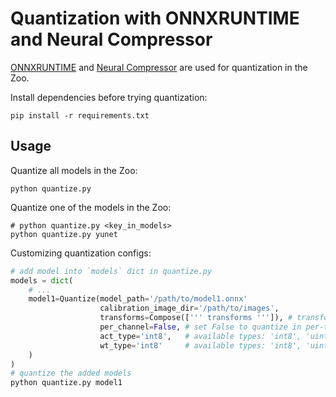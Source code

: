 # Quantization with ONNXRUNTIME and Neural Compressor

[ONNXRUNTIME](https://github.com/microsoft/onnxruntime) and [Neural Compressor](https://github.com/intel/neural-compressor) are used for quantization in the Zoo.

Install dependencies before trying quantization:
```shell
pip install -r requirements.txt
```

## Usage

Quantize all models in the Zoo:
```shell
python quantize.py
```

Quantize one of the models in the Zoo:
```shell
# python quantize.py <key_in_models>
python quantize.py yunet
```

Customizing quantization configs:
```python
# add model into `models` dict in quantize.py
models = dict(
    # ...
    model1=Quantize(model_path='/path/to/model1.onnx'
                    calibration_image_dir='/path/to/images',
                    transforms=Compose([''' transforms ''']), # transforms can be found in transforms.py
                    per_channel=False, # set False to quantize in per-tensor style
                    act_type='int8',   # available types: 'int8', 'uint8'
                    wt_type='int8'     # available types: 'int8', 'uint8'
    )
)
# quantize the added models
python quantize.py model1
```
